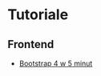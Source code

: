 # Tutoriale
## Frontend
* [Bootstrap 4 w 5 minut](https://medium.freecodecamp.org/learn-bootstrap-4-in-5-minutes-da94728efe41)